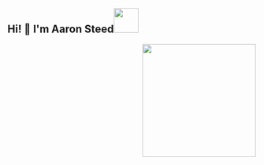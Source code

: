 <h2>Hi! 👋 I'm Aaron Steed<img src="https://cdn.sanity.io/images/do2rqv0h/production/3356021b2d743e60cb89b0b97196fb2b2b0b44a0-800x800.gif?w=500&fit=max&auto=format" width="50"></h2>
<img align='right' src="./images/grand-canyon.png" width="230">
